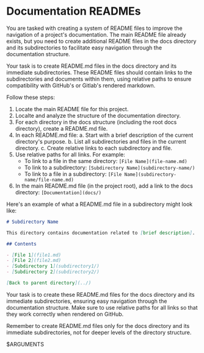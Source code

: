# Documentation READMEs

You are tasked with creating a system of README files to improve the navigation of a project's documentation. The main README file already exists, but you need to create additional README files in the docs directory and its subdirectories to facilitate easy navigation through the documentation structure.

Your task is to create README.md files in the docs directory and its immediate subdirectories. These README files should contain links to the subdirectories and documents within them, using relative paths to ensure compatibility with GitHub's or Gitlab's rendered markdown.

Follow these steps:

1. Locate the main README file for this project.
2. Localte and analyze the structure of the documentation directory.
3. For each directory in the docs structure (including the root docs directory), create a README.md file.
4. In each README.md file:
   a. Start with a brief description of the current directory's purpose.
   b. List all subdirectories and files in the current directory.
   c. Create relative links to each subdirectory and file.
5. Use relative paths for all links. For example:
   - To link to a file in the same directory: `[File Name](file-name.md)`
   - To link to a subdirectory: `[Subdirectory Name](subdirectory-name/)`
   - To link to a file in a subdirectory: `[File Name](subdirectory-name/file-name.md)`
6. In the main README.md file (in the project root), add a link to the docs directory: `[Documentation](docs/)`

Here's an example of what a README.md file in a subdirectory might look like:

```markdown
# Subdirectory Name

This directory contains documentation related to [brief description].

## Contents

- [File 1](file1.md)
- [File 2](file2.md)
- [Subdirectory 1](subdirectory1/)
- [Subdirectory 2](subdirectory2/)

[Back to parent directory](../)
```

Your task is to create these README.md files for the docs directory and its immediate subdirectories, ensuring easy navigation through the documentation structure. Make sure to use relative paths for all links so that they work correctly when rendered on GitHub.

Remember to create README.md files only for the docs directory and its immediate subdirectories, not for deeper levels of the directory structure.

$ARGUMENTS
